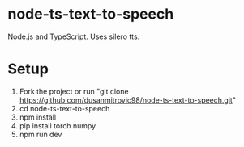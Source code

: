 # node-ts-text-to-speech

Node.js and TypeScript. Uses silero tts.

# Setup

1. Fork the project or run "git clone https://github.com/dusanmitrovic98/node-ts-text-to-speech.git"
2. cd node-ts-text-to-speech
3. npm install
4. pip install torch numpy
5. npm run dev
